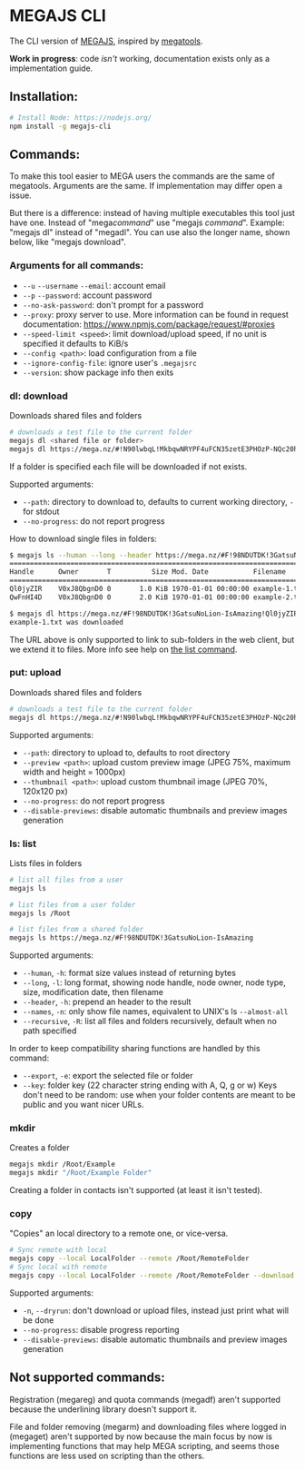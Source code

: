 # MEGAJS CLI

The CLI version of [MEGAJS](https://www.npmjs.com/package/megajs), inspired by [megatools](https://megatools.megous.com/man/megatools.html).

**Work in progress**: code *isn't* working, documentation exists only as a implementation guide.

## Installation:

```bash
# Install Node: https://nodejs.org/
npm install -g megajs-cli
```

## Commands:

To make this tool easier to MEGA users the commands are the same of megatools. Arguments are the same. If implementation may differ open a issue.

But there is a difference: instead of having multiple executables this tool just have one. Instead of "mega*command*" use "megajs *command*". Example: "megajs dl" instead of "megadl". You can use also the longer name, shown below, like "megajs download".

### Arguments for all commands:

* `--u` `--username` `--email`: account email
* `--p` `--password`: account password
* `--no-ask-password`: don't prompt for a password
* `--proxy`: proxy server to use. More information can be found in request documentation: https://www.npmjs.com/package/request/#proxies
* `--speed-limit <speed>`: limit download/upload speed, if no unit is specified it defaults to KiB/s 
* `--config <path>`: load configuration from a file
* `--ignore-config-file`: ignore user's `.megajsrc`
* `--version`: show package info then exits

### **dl**: download

Downloads shared files and folders

```bash
# downloads a test file to the current folder
megajs dl <shared file or folder>
megajs dl https://mega.nz/#!N90lwbqL!MkbqwNRYPF4uFCN35zetE3PHOzP-NQc20hasZxPg5k8
```

If a folder is specified each file will be downloaded if not exists.

Supported arguments:

* `--path`: directory to download to, defaults to current working directory, `-` for stdout
* `--no-progress`: do not report progress

How to download single files in folders:

```bash
$ megajs ls --human --long --header https://mega.nz/#F!98NDUTDK!3GatsuNoLion-IsAmazing
===================================================================================
Handle      Owner       T          Size Mod. Date           Filename
===================================================================================
Ql0jyZIR    V0xJ8QbgnD0 0       1.0 KiB 1970-01-01 00:00:00 example-1.txt
QwFnHI4D    V0xJ8QbgnD0 0       2.0 KiB 1970-01-01 00:00:00 example-2.txt

$ megajs dl https://mega.nz/#F!98NDUTDK!3GatsuNoLion-IsAmazing!Ql0jyZIR
example-1.txt was downloaded
```

The URL above is only supported to link to sub-folders in the web client, but we extend it to files. More info see help on [the list command](#ls-list).

### **put**: upload

Downloads shared files and folders

```bash
# downloads a test file to the current folder
megajs dl https://mega.nz/#!N90lwbqL!MkbqwNRYPF4uFCN35zetE3PHOzP-NQc20hasZxPg5k8
```

Supported arguments:

* `--path`: directory to upload to, defaults to root directory
* `--preview <path>`: upload custom preview image (JPEG 75%, maximum width and height = 1000px)
* `--thumbnail <path>`: upload custom thumbnail image (JPEG 70%, 120x120 px)
* `--no-progress`: do not report progress
* `--disable-previews`: disable automatic thumbnails and preview images generation

### **ls**: list

Lists files in folders

```bash
# list all files from a user
megajs ls

# list files from a user folder
megajs ls /Root

# list files from a shared folder
megajs ls https://mega.nz/#F!98NDUTDK!3GatsuNoLion-IsAmazing
```

Supported arguments:

* `--human`, `-h`: format size values instead of returning bytes
* `--long`, `-l`: long format, showing node handle, node owner, node type, size, modification date, then filename
* `--header`, `-h`: prepend an header to the result
* `--names`, `-n`: only show file names, equivalent to UNIX's ls `--almost-all`
* `--recursive`, `-R`: list all files and folders recursively, default when no path specified

In order to keep compatibility sharing functions are handled by this command:

* `--export`, `-e`: export the selected file or folder
* `--key`: folder key (22 character string ending with A, Q, g or w)
  Keys don't need to be random: use when your folder contents are meant to be public and you want nicer URLs.

### **mkdir**

Creates a folder

```bash
megajs mkdir /Root/Example
megajs mkdir "/Root/Example Folder"
```

Creating a folder in contacts isn't supported (at least it isn't tested).

### **copy**

"Copies" an local directory to a remote one, or vice-versa.

```bash
# Sync remote with local
megajs copy --local LocalFolder --remote /Root/RemoteFolder
# Sync local with remote
megajs copy --local LocalFolder --remote /Root/RemoteFolder --download
```

Supported arguments:

* `-n`, `--dryrun`: don't download or upload files, instead just print what will be done
* `--no-progress`: disable progress reporting
* `--disable-previews`: disable automatic thumbnails and preview images generation

## Not supported commands:

Registration (megareg) and quota commands (megadf) aren't supported because the underlining library doesn't support it.

File and folder removing (megarm) and downloading files where logged in (megaget) aren't supported by now because the main focus by now is implementing functions that may help MEGA scripting, and seems those functions are less used on scripting than the others.
